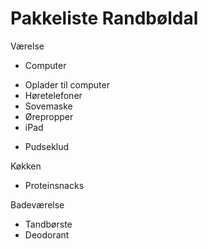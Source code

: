 # Pakkeliste Randbøldal

Værelse
- Computer
+ Oplader til computer
+ Høretelefoner
+ Sovemaske
+ Ørepropper
+ iPad
- Pudseklud

Køkken
+ Proteinsnacks

Badeværelse
+ Tandbørste
+ Deodorant

<!-- {BearID:F1ADF346-57D2-4E77-A0FF-55248D811119-298-00000009799B0FBD} -->
